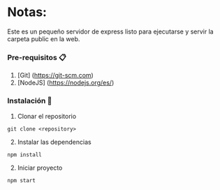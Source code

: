 # Notas:

Este es un pequeño servidor de express listo para ejecutarse y servir la carpeta public en la web.

### Pre-requisitos 📋

1. [Git] (https://git-scm.com)
2. [NodeJS] (https://nodejs.org/es/)


### Instalación 🔧

1. Clonar el repositorio

```shell
git clone <repository>
```
2. Instalar las dependencias

```shell
npm install
```
2. Iniciar proyecto

```shell
npm start
```